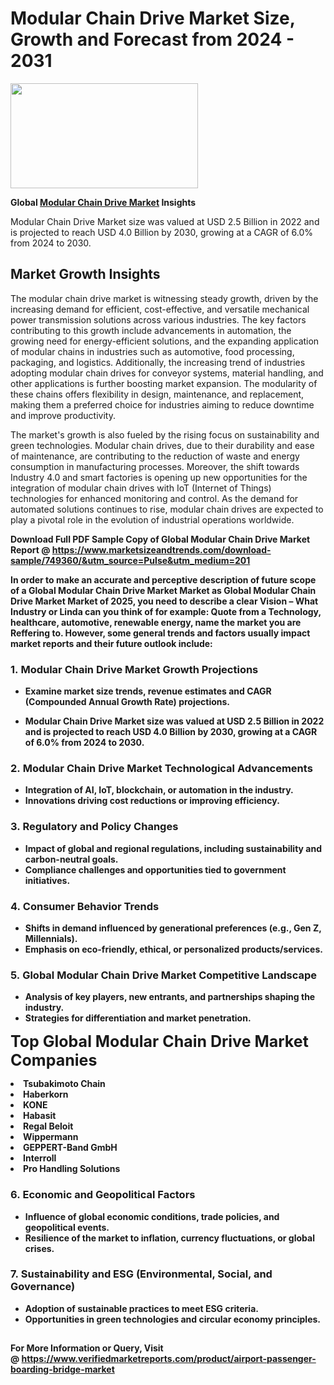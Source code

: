 <H1>Modular Chain Drive Market Size, Growth and Forecast from 2024 - 2031</H1><img class="aligncenter size-medium wp-image-584254" src="https://thirdeyenews.in/wp-content/uploads/2024/09/Global-Market-Research-300x168.jpeg" alt="" width="300" height="168" /><p><strong>Global&nbsp;<a href="https://www.marketsizeandtrends.com/download-sample/749360/&amp;utm_source=Pulse&amp;utm_medium=201">Modular Chain Drive Market</a> Insights</strong></p><p>Modular Chain Drive Market size was valued at USD 2.5 Billion in 2022 and is projected to reach USD 4.0 Billion by 2030, growing at a CAGR of 6.0% from 2024 to 2030.</p><p><h2>Market Growth Insights</h2> <p>The modular chain drive market is witnessing steady growth, driven by the increasing demand for efficient, cost-effective, and versatile mechanical power transmission solutions across various industries. The key factors contributing to this growth include advancements in automation, the growing need for energy-efficient solutions, and the expanding application of modular chains in industries such as automotive, food processing, packaging, and logistics. Additionally, the increasing trend of industries adopting modular chain drives for conveyor systems, material handling, and other applications is further boosting market expansion. The modularity of these chains offers flexibility in design, maintenance, and replacement, making them a preferred choice for industries aiming to reduce downtime and improve productivity.</p> <p><strong></strong></p> <p>The market's growth is also fueled by the rising focus on sustainability and green technologies. Modular chain drives, due to their durability and ease of maintenance, are contributing to the reduction of waste and energy consumption in manufacturing processes. Moreover, the shift towards Industry 4.0 and smart factories is opening up new opportunities for the integration of modular chain drives with IoT (Internet of Things) technologies for enhanced monitoring and control. As the demand for automated solutions continues to rise, modular chain drives are expected to play a pivotal role in the evolution of industrial operations worldwide.</p> <p><strong></p><p><span class=""><strong>Download Full PDF Sample Copy of Global Modular Chain Drive Market Report</strong> @ <a href="https://www.marketsizeandtrends.com/download-sample/749360/&amp;utm_source=Pulse&amp;utm_medium=201" target="_blank">https://www.marketsizeandtrends.com/download-sample/749360/&amp;utm_source=Pulse&amp;utm_medium=201</a></span></p><p>In order to make an accurate and perceptive description of future scope of a Global&nbsp;Modular Chain Drive Market Market as Global&nbsp;Modular Chain Drive Market Market of 2025, you need to describe a clear Vision &ndash; What Industry or Linda can you think of for example: Quote from a Technology, healthcare, automotive, renewable energy, name the market you are Reffering to. However, some general trends and factors usually impact market reports and their future outlook include:</p><h3>1.&nbsp;<strong>Modular Chain Drive Market Growth Projections</strong></h3><ul><li>Examine market size trends, revenue estimates and CAGR (Compounded Annual Growth Rate) projections.</li><li><p>Modular Chain Drive Market size was valued at USD 2.5 Billion in 2022 and is projected to reach USD 4.0 Billion by 2030, growing at a CAGR of 6.0% from 2024 to 2030.</p></li></ul><h3>2.&nbsp;<strong>Modular Chain Drive Market Technological Advancements</strong></h3><ul><li>Integration of AI, IoT, blockchain, or automation in the industry.</li><li>Innovations driving cost reductions or improving efficiency.</li></ul><h3>3.&nbsp;<strong>Regulatory and Policy Changes</strong></h3><ul><li>Impact of global and regional regulations, including sustainability and carbon-neutral goals.</li><li>Compliance challenges and opportunities tied to government initiatives.</li></ul><h3>4.&nbsp;<strong>Consumer Behavior Trends</strong></h3><ul><li>Shifts in demand influenced by generational preferences (e.g., Gen Z, Millennials).</li><li>Emphasis on eco-friendly, ethical, or personalized products/services.</li></ul><h3>5.&nbsp;<strong>Global Modular Chain Drive Market Competitive Landscape</strong></h3><ul><li>Analysis of key players, new entrants, and partnerships shaping the industry.</li><li>Strategies for differentiation and market penetration.</li></ul><p data-pm-slice="1 1 []"><span style="color: inherit; font-family: inherit; font-size: 25px;">Top Global Modular Chain Drive Market Companies</span></p><div class="" data-test-id=""><p><li>Tsubakimoto Chain</li><li> Haberkorn</li><li> KONE</li><li> Habasit</li><li> Regal Beloit</li><li> Wippermann</li><li> GEPPERT-Band GmbH</li><li> Interroll</li><li> Pro Handling Solutions</li></p></div><h3>6.&nbsp;<strong>Economic and Geopolitical Factors</strong></h3><ul><li>Influence of global economic conditions, trade policies, and geopolitical events.</li><li>Resilience of the market to inflation, currency fluctuations, or global crises.</li></ul><h3>7.&nbsp;<strong>Sustainability and ESG (Environmental, Social, and Governance)</strong></h3><ul><li>Adoption of sustainable practices to meet ESG criteria.</li><li>Opportunities in green technologies and circular economy principles.</li></ul><h2><strong style="font-size: 14px;">For More Information or Query, Visit @&nbsp;</strong><a style="background-color: #ffffff; font-size: 14px;" href="https://www.marketsizeandtrends.com/report/modular-chain-drive-market/" target="_blank">https://www.verifiedmarketreports.com/product/airport-passenger-boarding-bridge-market</a></h2>
